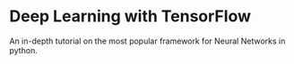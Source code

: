 # Deep Learning with TensorFlow

An in-depth tutorial on the most popular framework for Neural Networks in python.
